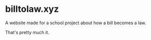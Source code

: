 # billtolaw.xyz
A website made for a school project about how a bill becomes a law.


That's pretty much it.
